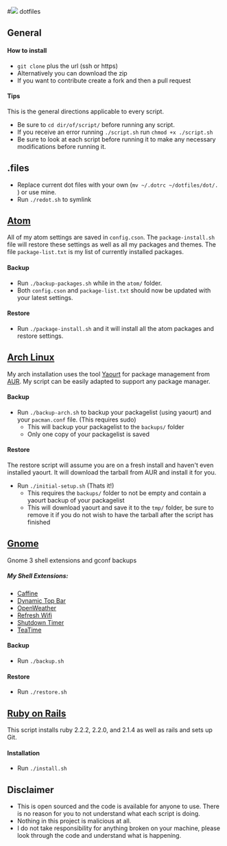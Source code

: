 #![](http://i.imgur.com/msEXHsu.png) dotfiles

## General

#### How to install

- `git clone` plus the url (ssh or https)
- Alternatively you can download the zip
- If you want to contribute create a fork and then a pull request 


#### Tips

This is the general directions applicable to every script.

- Be sure to `cd dir/of/script/` before running any script.
- If you receive an error running `./script.sh` run `chmod +x ./script.sh`
- Be sure to look at each script before running it to make any necessary modifications before running it.

## .files
- Replace current dot files with your own (`mv ~/.dotrc ~/dotfiles/dot/. `) or use mine.
- Run `./redot.sh` to symlink

## [Atom](https://atom.io/)
All of my atom settings are saved in `config.cson`. The `package-install.sh` file will restore these settings as well as all my packages and themes. The file `package-list.txt` is my list of currently installed packages.

#### Backup
- Run `./backup-packages.sh` while in the `atom/` folder.
- Both `config.cson` and `package-list.txt` should now be updated with your latest settings.

#### Restore
- Run `./package-install.sh` and it will install all the atom packages and restore settings.

## [Arch Linux](https://www.archlinux.org/)

My arch installation uses the tool [Yaourt](https://wiki.archlinux.org/index.php/Yaourt) for package management from [AUR](https://aur.archlinux.org/). My script can be easily adapted to support any package manager.

#### Backup
- Run `./backup-arch.sh` to backup your packagelist (using yaourt) and your `pacman.conf` file. (This requires sudo)
  - This will backup your packagelist to the `backups/` folder
  - Only one copy of your packagelist is saved

#### Restore
The restore script will assume you are on a fresh install and haven't even installed yaourt. It will download the tarball from AUR and install it for you.

- Run `./initial-setup.sh` (Thats it!)
  - This requires the `backups/` folder to not be empty and contain a yaourt backup of your packagelist
  - This will download yaourt and save it to the `tmp/` folder, be sure to remove it if you do not wish to have the tarball after the script has finished

## [Gnome](https://www.gnome.org/)

Gnome 3 shell extensions and gconf backups

##### My Shell Extensions:
- [Caffine](https://extensions.gnome.org/extension/517/caffeine/)
- [Dynamic Top Bar](https://extensions.gnome.org/extension/885/dynamic-top-bar/)
- [OpenWeather](https://extensions.gnome.org/extension/750/openweather/)
- [Refresh Wifi](https://extensions.gnome.org/extension/905/refresh-wifi-connections/)
- [Shutdown Timer](https://extensions.gnome.org/extension/183/shutdown-timer/)
- [TeaTime](https://extensions.gnome.org/extension/604/teatime/)

#### Backup
- Run `./backup.sh`

#### Restore
- Run `./restore.sh`

## [Ruby on Rails](http://rubyonrails.org/)

This script installs ruby 2.2.2, 2.2.0, and 2.1.4 as well as rails and sets up Git.

#### Installation
- Run `./install.sh`


## Disclaimer
- This is open sourced and the code is available for anyone to use. There is no reason for you to not understand what each script is doing.
- Nothing in this project is malicious at all.
- I do not take responsibility for anything broken on your machine, please look through the code and understand what is happening.